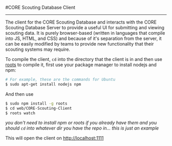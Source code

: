 #CORE Scouting Database Client

---------

The client for the CORE Scouting Database and interacts with the CORE Scouting Database Server to provide a useful UI for submitting and viewing scouting data. It is purely browser-based (written in languages that compile into JS, HTML, and CSS) and because of it's separation from the server, it can be easily modified by teams to provide new functionality that their scouting systems may require.

To compile the client, `cd` into the directory that the client is in and then use [roots](http://roots.cx) to compile it, first use your package manager to install nodejs and npm:
```bash
# For example, these are the commands for Ubuntu
$ sudo apt-get install nodejs npm
```
And then use 
```bash
$ sudo npm install -g roots
$ cd web/CORE-Scouting-Client
$ roots watch
```
*you don't need to install npm or roots if you already have them and you should `cd` into whatever dir you have the repo in... this is just an example*

This will open the client on [http://localhost:1111](http://localhost:1111)